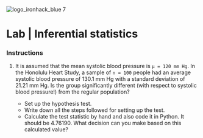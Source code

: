 ![logo_ironhack_blue 7](https://user-images.githubusercontent.com/23629340/40541063-a07a0a8a-601a-11e8-91b5-2f13e4e6b441.png)

# Lab | Inferential statistics


### Instructions

1. It is assumed that the mean systolic blood pressure is `μ = 120 mm Hg`. In the Honolulu Heart Study, a sample of `n = 100` people had an average systolic blood pressure of 130.1 mm Hg with a standard deviation of 21.21 mm Hg. Is the group significantly different (with respect to systolic blood pressure!) from the regular population?

   - Set up the hypothesis test.
   - Write down all the steps followed for setting up the test.
   - Calculate the test statistic by hand and also code it in Python. It should be 4.76190. What decision can you make based on this calculated value?



